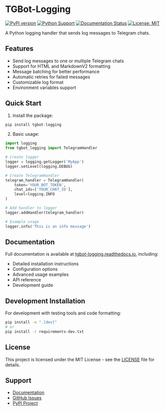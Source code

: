 # TGBot-Logging

[![PyPI version](https://badge.fury.io/py/tgbot-logging.svg)](https://badge.fury.io/py/tgbot-logging)
[![Python Support](https://img.shields.io/pypi/pyversions/tgbot-logging.svg)](https://pypi.org/project/tgbot-logging/)
[![Documentation Status](https://readthedocs.org/projects/tgbot-logging/badge/?version=latest)](https://tgbot-logging.readthedocs.io/en/latest/?badge=latest)
[![License: MIT](https://img.shields.io/badge/License-MIT-yellow.svg)](https://opensource.org/licenses/MIT)

A Python logging handler that sends log messages to Telegram chats.

## Features

- Send log messages to one or multiple Telegram chats
- Support for HTML and MarkdownV2 formatting
- Message batching for better performance
- Automatic retries for failed messages
- Customizable log format
- Environment variables support

## Quick Start

1. Install the package:
```bash
pip install tgbot-logging
```

2. Basic usage:
```python
import logging
from tgbot_logging import TelegramHandler

# Create logger
logger = logging.getLogger('MyApp')
logger.setLevel(logging.DEBUG)

# Create TelegramHandler
telegram_handler = TelegramHandler(
    token='YOUR_BOT_TOKEN',
    chat_ids=['YOUR_CHAT_ID'],
    level=logging.INFO
)

# Add handler to logger
logger.addHandler(telegram_handler)

# Example usage
logger.info('This is an info message')
```

## Documentation

Full documentation is available at [tgbot-logging.readthedocs.io](https://tgbot-logging.readthedocs.io/), including:

- Detailed installation instructions
- Configuration options
- Advanced usage examples
- API reference
- Development guide

## Development Installation

For development with testing tools and code formatting:

```bash
pip install -e ".[dev]"
# or
pip install -r requirements-dev.txt
```

## License

This project is licensed under the MIT License - see the [LICENSE](LICENSE) file for details.

## Support

- [Documentation](https://tgbot-logging.readthedocs.io/)
- [GitHub Issues](https://github.com/bykovk-pro/tgbot-logging/issues)
- [PyPI Project](https://pypi.org/project/tgbot-logging/)
